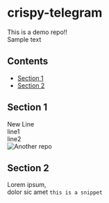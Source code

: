 # crispy-telegram
This is a demo repo!!  
Sample text
## Contents
* [Section 1](#section-1)
* [Section 2](#section-2)
## Section 1
New Line  
line1  
line2  
![Another repo](https://thestayathomechef.com/wp-content/uploads/2013/06/15-Minute-Italian-Summer-Garden-Pasta-1.jpg)
## Section 2
Lorem ipsum,  
dolor sic amet
```this is a snippet```
